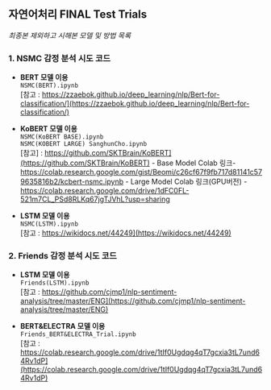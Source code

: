 ## 자연어처리 FINAL Test Trials

<i>최종본 제외하고 시해본 모델 및 방법 목록</i>

### 1. NSMC 감정 분석 시도 코드

- <b>BERT 모델 이용</b>  
<t>`NSMC(BERT).ipynb`  
<t>[참고 : https://zzaebok.github.io/deep_learning/nlp/Bert-for-classification/](https://zzaebok.github.io/deep_learning/nlp/Bert-for-classification/)  

- <b>KoBERT 모델 이용</b>  
<t>`NSMC(KoBERT BASE).ipynb`  
<t>`NSMC(KOBERT LARGE) SanghunCho.ipynb`  
<t>[참고] : https://github.com/SKTBrain/KoBERT](https://github.com/SKTBrain/KoBERT)
<t>- Base Model Colab 링크- https://colab.research.google.com/gist/Beomi/c26cf67f9fb717d81141c579635816b2/kcbert-nsmc.ipynb
<t>- Large Model Colab 링크(GPU버전) - https://colab.research.google.com/drive/1dFC0FL-521m7CL_PSd8RLKq67jgTJVhL?usp=sharing

- <b>LSTM 모델 이용</b>  
<t>`NSMC(LSTM).ipynb`  
<t>[참고 : https://wikidocs.net/44249](https://wikidocs.net/44249)  

### 2. Friends 감정 분석 시도 코드

- <b>LSTM 모델 이용</b>  
<t>`Friends(LSTM).ipynb`   
    <t>[참고 : https://github.com/cjmp1/nlp-sentiment-analysis/tree/master/ENG](https://github.com/cjmp1/nlp-sentiment-analysis/tree/master/ENG)

- <b>BERT&ELECTRA 모델 이용</b>  
<t>`Friends_BERT&ELECTRA_Trial.ipynb`  
<t>[참고 : https://colab.research.google.com/drive/1tIf0Ugdqg4qT7gcxia3tL7und64Rv1dP](https://colab.research.google.com/drive/1tIf0Ugdqg4qT7gcxia3tL7und64Rv1dP)
